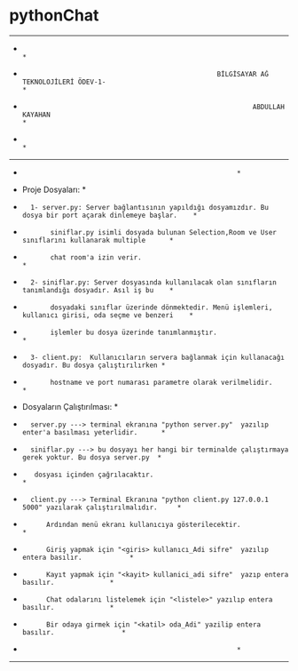 ﻿# pythonChat

*************************************************************************************************************************
*															                                                                                          *
*					                                   BİLGİSAYAR AĞ TEKNOLOJİLERİ ÖDEV-1-	                            					*
*					                                          	ABDULLAH KAYAHAN		                                    					*
*															                                                                                          *
*************************************************************************************************************************
*															*
*	Proje Dosyaları: 												*
*		1- server.py: Server bağlantısının yapıldığı dosyamızdır. Bu dosya bir port açarak dinlemeye başlar.	*
*		     siniflar.py isimli dosyada bulunan Selection,Room ve User sınıflarını kullanarak multiple		*
*		     chat room'a izin verir.										*
*		2- siniflar.py: Server dosyasında kullanılacak olan sınıfların tanımlandığı dosyadır. Asıl iş bu 	*
*		     dosyadaki sınıflar üzerinde dönmektedir. Menü işlemleri, kullanıcı girisi, oda seçme ve benzeri 	*	
*		     işlemler bu dosya üzerinde tanımlanmıştır.								*
*		3- client.py:  Kullanıcıların servera bağlanmak için kullanacağı dosyadır. Bu dosya çalıştırılırken	*
*		     hostname ve port numarası parametre olarak verilmelidir.						*	
*	Dosyaların Çalıştırılması:											*
*		server.py ---> terminal ekranına "python server.py"  yazılıp enter'a basılması yeterlidir.		*
*		siniflar.py ---> bu dosyayı her hangi bir terminalde çalıştırmaya gerek yoktur. Bu dosya server.py 	*
*		 dosyası içinden çağrılacaktır.										*
*		client.py ---> Terminal Ekranına "python client.py 127.0.0.1 5000" yazılarak çalıştırılmalıdır.		*
*			Ardından menü ekranı kullanıcıya gösterilecektir. 						*
*			Giriş yapmak için "<giris> kullanıcı_Adi sifre"  yazılıp entera basılır.			*
*			Kayıt yapmak için "<kayit> kullanici_adi sifre"  yazıp entera basılır.				*
*			Chat odalarını listelemek için "<listele>" yazılıp entera basılır.				*
*			Bir odaya girmek için "<katil> oda_Adi" yazilip entera basılır.					*
*															*
*************************************************************************************************************************		
